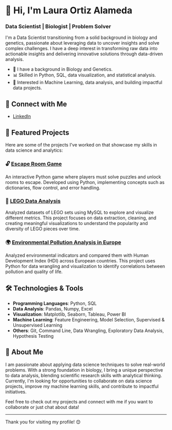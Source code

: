 # 👋 Hi, I'm Laura Ortiz Alameda

### Data Scientist | Biologist | Problem Solver

I'm a Data Scientist transitioning from a solid background in biology and genetics, passionate about leveraging data to uncover insights and solve complex challenges. I have a deep interest in transforming raw data into actionable insights and delivering innovative solutions through data-driven analysis.

- 🔬 I have a background in Biology and Genetics.
- 📊 Skilled in Python, SQL, data visualization, and statistical analysis.
- 🤖 Interested in Machine Learning, data analysis, and building impactful data projects.

## 🔗 Connect with Me

- [LinkedIn](https://www.linkedin.com/in/laura-ortiz-alameda/)

## 📂 Featured Projects

Here are some of the projects I've worked on that showcase my skills in data science and analytics:

### 🔓 [Escape Room Game](https://github.com/LOA395/Escape-Room)
An interactive Python game where players must solve puzzles and unlock rooms to escape. Developed using Python, implementing concepts such as dictionaries, flow control, and error handling.

### 🧩 [LEGO Data Analysis](https://github.com/LOA395/LEGO_Project)
Analyzed datasets of LEGO sets using MySQL to explore and visualize different metrics. This project focuses on data extraction, cleaning, and creating meaningful visualizations to understand the popularity and diversity of LEGO pieces over time.

### 🌍 [Environmental Pollution Analysis in Europe](https://github.com/LOA395/Proyecto-de-Contaminacion-y-Reciclaje-en-Europa)
Analyzed environmental indicators and compared them with Human Development Index (HDI) across European countries. This project uses Python for data wrangling and visualization to identify correlations between pollution and quality of life.

## 🛠️ Technologies & Tools

- **Programming Languages**: Python, SQL
- **Data Analysis**: Pandas, Numpy, Excel
- **Visualization**: Matplotlib, Seaborn, Tableau, Power BI
- **Machine Learning**: Feature Engineering, Model Selection, Supervised & Unsupervised Learning
- **Others**: Git, Command Line, Data Wrangling, Exploratory Data Analysis, Hypothesis Testing

## 🚀 About Me

I am passionate about applying data science techniques to solve real-world problems. With a strong foundation in biology, I bring a unique perspective to data analysis, blending scientific research skills with analytical thinking. Currently, I'm looking for opportunities to collaborate on data science projects, improve my machine learning skills, and contribute to impactful initiatives.

Feel free to check out my projects and connect with me if you want to collaborate or just chat about data!

---

Thank you for visiting my profile! 😊
